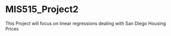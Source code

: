 # MIS515_Project2
This Project will focus on linear regressions dealing with San Diego Housing Prices
